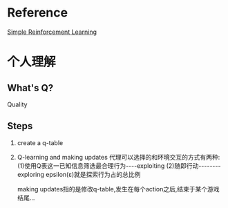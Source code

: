 # Reference
[Simple Reinforcement Learning](https://towardsdatascience.com/simple-reinforcement-learning-q-learning-fcddc4b6fe56)
# 个人理解
## What's Q?
Quality
## Steps
1. create a q-table
2. Q-learning and making updates
    代理可以选择的和环境交互的方式有两种:
    (1)使用Q表这一已知信息筛选最合理行为----exploiting
    (2)随即行动--------exploring
    epsilon(ε)就是探索行为占的总比例
    
    making updates指的是修改q-table,发生在每个action之后,结束于某个游戏结尾...